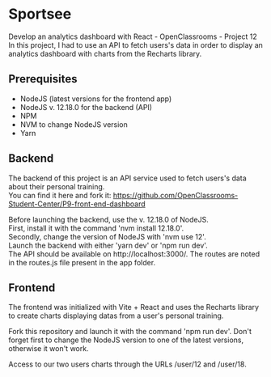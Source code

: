 # Sportsee

Develop an analytics dashboard with React - OpenClassrooms - Project 12  
In this project, I had to use an API to fetch users's data in order to display an analytics dashboard with charts from the Recharts library.

## Prerequisites 

- NodeJS (latest versions for the frontend app)
- NodeJS v. 12.18.0 for the backend (API)
- NPM
- NVM to change NodeJS version
- Yarn

## Backend

The backend of this project is an API service used to fetch users's data about their personal training.  
You can find it here and fork it: https://github.com/OpenClassrooms-Student-Center/P9-front-end-dashboard

Before launching the backend, use the v. 12.18.0 of NodeJS.  
First, install it with the command 'nvm install 12.18.0'.  
Secondly, change the version of NodeJS with 'nvm use 12'.  
Launch the backend with either 'yarn dev' or 'npm run dev'.  
The API should be available on http://localhost:3000/. The routes are noted in the routes.js file present in the app folder.

## Frontend

The frontend was initialized with Vite + React and uses the Recharts library to create charts displaying datas from a user's personal training. 

Fork this repository and launch it with the command 'npm run dev'. Don't forget first to change the NodeJS version to one of the latest versions, otherwise it won't work.

Access to our two users charts through the URLs /user/12 and /user/18.
